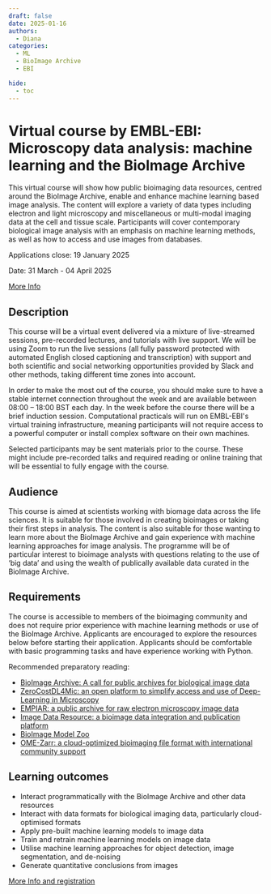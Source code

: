 ```yaml
---
draft: false
date: 2025-01-16
authors:
  - Diana
categories:
  - ML
  - BioImage Archive
  - EBI

hide:
  - toc
---
```


# Virtual course by EMBL-EBI: Microscopy data analysis: machine learning and the BioImage Archive

This virtual course will show how public bioimaging data resources, centred around the BioImage Archive, enable and enhance machine learning based image analysis. The content will explore a variety of data types including electron and light microscopy and miscellaneous or multi-modal imaging data at the cell and tissue scale. Participants will cover contemporary biological image analysis with an emphasis on machine learning methods, as well as how to access and use images from databases. 

Applications close: 19 January 2025

Date: 31 March - 04 April 2025

[More Info](https://www.ebi.ac.uk/training/events/microscopy-data-analysis-2025/) 

<!-- more -->

## Description

This course will be a virtual event delivered via a mixture of live-streamed sessions, pre-recorded lectures, and tutorials with live support. We will be using Zoom to run the live sessions (all fully password protected with automated English closed captioning and transcription) with support and both scientific and social networking opportunities provided by Slack and other methods, taking different time zones into account.

In order to make the most out of the course, you should make sure to have a stable internet connection throughout the week and are available between 08:00 – 18:00 BST each day. In the week before the course there will be a brief induction session. Computational practicals will run on EMBL-EBI's virtual training infrastructure, meaning participants will not require access to a powerful computer or install complex software on their own machines.

Selected participants may be sent materials prior to the course. These might include pre-recorded talks and required reading or online training that will be essential to fully engage with the course.

## Audience

This course is aimed at scientists working with biomage data across the life sciences. It is suitable for those involved in creating bioimages or taking their first steps in analysis. The content is also suitable for those wanting to learn more about the BioImage Archive and gain experience with machine learning approaches for image analysis. The programme will be of particular interest to bioimage analysts with questions relating to the use of ‘big data’ and using the wealth of publically available data curated in the BioImage Archive.

## Requirements

The course is accessible to members of the bioimaging community and does not require prior experience with machine learning methods or use of the BioImage Archive. Applicants are encouraged to explore the resources below before starting their application. Applicants should be comfortable with basic programming tasks and have experience working with Python.

Recommended preparatory reading:

* [BioImage Archive: A call for public archives for biological image data](https://doi.org/10.1038/s41592-018-0195-8)
* [ZeroCostDL4Mic: an open platform to simplify access and use of Deep-Learning in Microscopy](https://doi.org/10.1038/s41467-021-22518-0)
* [EMPIAR: a public archive for raw electron microscopy image data](https://doi.org/10.1038/nmeth.3806)
* [Image Data Resource: a bioimage data integration and publication platform](https://doi.org/10.1038/nmeth.4326)
* [BioImage Model Zoo](https://bioimage.io/#/)
* [OME-Zarr: a cloud-optimized bioimaging file format with international community support](https://link.springer.com/article/10.1007/s00418-023-02209-1)

## Learning outcomes

* Interact programmatically with the BioImage Archive and other data resources
* Interact with data formats for biological imaging data, particularly cloud-optimised formats
* Apply pre-built machine learning models to image data
* Train and retrain machine learning models on image data
* Utilise machine learning approaches for object detection, image segmentation, and de-noising
* Generate quantitative conclusions from images

[More Info and registration](https://www.ebi.ac.uk/training/events/microscopy-data-analysis-2025/) 

